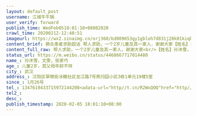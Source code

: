 ```yaml
---
layout: default_post
username: 江城牛牛锅
user_verify: forward
publish_time: WedFeb0518:01:10+08002020
crawl_time: 20200212-12:40:51
imageurl: https://wx2.sinaimg.cn/orj360/bd009653gy1gbloh7d831j20k01kiqbh.jpg
content_brief: 肺炎患者求助超话 帮人求助，一个2岁儿童及其一家人，谢谢大家【姓名】孙沐雪，文雯，张家巧【年龄】儿童2岁，其父母年龄不祥【所在城市】武汉【所在小区、社区】汉阳区翠微街冰糖社区龙江路7号燕归园小区3栋1单元19楼5室【患病时间】1月26号【联系方式】13476194337 15972144208  ...全文
content_full_raw: 帮人求助，一个2岁儿童及其一家人，谢谢大家<br/>【姓名】孙沐雪，文雯，张家巧<br/>【年龄】儿童2岁，其父母年龄不祥<br/>【所在城市】武汉<br/>【所在小区、社区】汉阳区翠微街冰糖社区龙江路7号燕归园小区3栋1单元19楼5室<br/>【患病时间】1月26号<br/>【联系方式】1347619433715972144208<adata-url="http://t.cn/R2WxQOQ"href="http://weibo.com/p/1001018008642010000000000"data-hide=""><spanclass='url-icon'><imgstyle='width:1rem;height:1rem'src='https://h5.sinaimg.cn/upload/2015/09/25/3/timeline_card_small_location_default.png'></span><spanclass="surl-text">武汉</span></a>
status_url: https://m.weibo.cn/status/4468667717014480
name_: 孙沐雪，文雯，张家巧
age_: 儿童2岁，其父母年龄不祥
city_: 武汉
address_: 汉阳区翠微街冰糖社区龙江路7号燕归园小区3栋1单元19楼5室
since_: 1月26号
tel_: 1347619433715972144208<adata-url="http//t.cn/R2WxQOQ"href="http//weibo.com/p/1001018008642010000000000"data-hide=""><spanclass='url-icon'><imgstyle='width1rem;height1rem'src='https//h5.sinaimg.cn/upload/2015/09/25/3/timeline_card_small_location_default.png'></span><spanclass="surl-text">武汉</span></a>
tel2_: 
desc_: 
publish_timestamp: 2020-02-05 18:01:10+08:00
---
```

